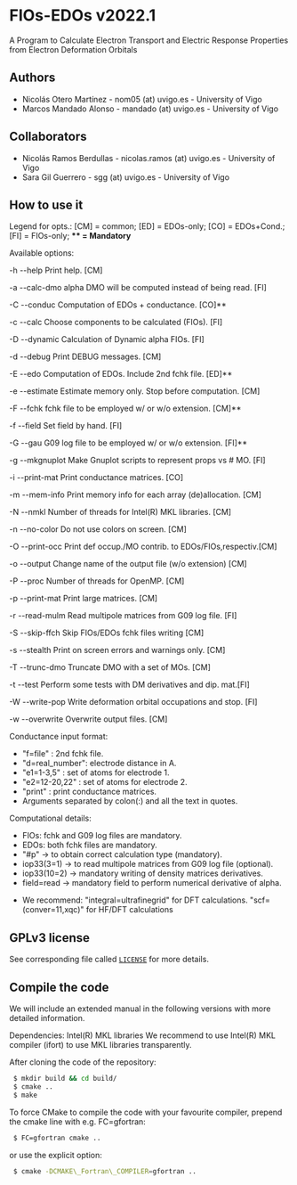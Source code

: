 # FIOs-EDOs v2022.1
A Program to Calculate Electron Transport and Electric Response Properties from Electron Deformation Orbitals

## Authors
  - Nicolás Otero Martínez  -         nom05 (at) uvigo.es - University of Vigo
  - Marcos Mandado Alonso   -       mandado (at) uvigo.es - University of Vigo

## Collaborators
  - Nicolás Ramos Berdullas - nicolas.ramos (at) uvigo.es - University of Vigo
  - Sara Gil Guerrero       -           sgg (at) uvigo.es - University of Vigo

## How to use it
Legend for opts.:
     [CM] = common; [ED] = EDOs-only; [CO] = EDOs+Cond.; [FI] = FIOs-only; **\*\* = Mandatory**

Available options:

  -h  --help                        Print help.                                         [CM]
  
  -a  --calc-dmo                    alpha DMO will be computed instead of being read.   [FI]
  
  -C  --conduc  <arg>               Computation of EDOs + conductance.                  [CO]\*\*
  
  -c  --calc  <arg>                 Choose components to be calculated (FIOs).          [FI]
  
  -D  --dynamic                     Calculation of Dynamic alpha FIOs.                  [FI]
  
  -d  --debug                       Print DEBUG messages.                               [CM]
  
  -E  --edo  <arg>                  Computation of EDOs. Include 2nd fchk file.         [ED]\*\*
  
  -e  --estimate                    Estimate memory only. Stop before computation.      [CM]
  
  -F  --fchk  <arg>                 fchk file to be employed w/ or w/o extension.       [CM]\*\*
  
  -f  --field  <arg>                Set field by hand.                                  [FI]
  
  -G  --gau  <arg>                  G09 log file to be employed w/ or w/o extension.    [FI]\*\*
  
  -g  --mkgnuplot                   Make Gnuplot scripts to represent props vs # MO.    [FI]
  
  -i  --print-mat                   Print conductance matrices.                         [CO]
  
  -m  --mem-info                    Print memory info for each array (de)allocation.    [CM]
  
  -N  --nmkl  <arg>                 Number of threads for Intel(R) MKL libraries.       [CM]
  
  -n  --no-color                    Do not use colors on screen.                        [CM]
  
  -O  --print-occ                   Print def occup./MO contrib. to EDOs/FIOs,respectiv.[CM]
  
  -o  --output  <arg>               Change name of the output file (w/o extension)      [CM]
  
  -P  --proc  <arg>                 Number of threads for OpenMP.                       [CM]
  
  -p  --print-mat                   Print large matrices.                               [CM]
  
  -r  --read-mulm                   Read multipole matrices from G09 log file.          [FI]
  
  -S  --skip-ffch                   Skip FIOs/EDOs fchk files writing                   [CM]
  
  -s  --stealth                     Print on screen errors and warnings only.           [CM]
  
  -T  --trunc-dmo  <arg>            Truncate DMO with a set of MOs.                     [CM]
  
  -t  --test                        Perform some tests with DM derivatives and dip. mat.[FI]
  
  -W  --write-pop                   Write deformation orbital occupations and stop.     [FI]
  
  -w  --overwrite                   Overwrite output files.                             [CM]
  
Conductance input format:
  
   - "f=file"       : 2nd fchk file.
   - "d=real_number": electrode distance in A.
   - "e1=1-3,5"     : set of atoms for electrode 1.
   - "e2=12-20,22"  : set of atoms for electrode 2.
   - "print"        : print conductance matrices.
   - Arguments separated by colon(:) and all the text in quotes.

Computational details:
   * FIOs: fchk and G09 log files are mandatory.
   * EDOs: both fchk files are mandatory.
   * "#p"        -> to obtain correct calculation type (mandatory).
   * iop33(3=1)  -> to read multipole matrices from G09 log file (optional).
   * iop33(10=2) -> mandatory writing of density matrices derivatives.
   * field=read  -> mandatory field to perform numerical derivative of alpha.
   - We recommend: "integral=ultrafinegrid" for DFT calculations.
                   "scf=(conver=11,xqc)" for HF/DFT calculations
## GPLv3 license
See corresponding file called [`LICENSE`](LICENSE) for more details.

## Compile the code
We will include an extended manual in the following versions with more detailed information.

Dependencies: Intel(R) MKL libraries
We recommend to use Intel(R) MKL compiler (ifort) to use MKL libraries transparently.

After cloning the code of the repository:

```bash
 $ mkdir build && cd build/
 $ cmake ..
 $ make
```
  
To force CMake to compile the code with your favourite compiler, prepend the cmake line with e.g. FC=gfortran:

```bash
 $ FC=gfortran cmake ..
```
  
or use the explicit option:

```bash
 $ cmake -DCMAKE\_Fortran\_COMPILER=gfortran ..
```

